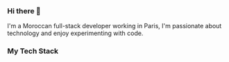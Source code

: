 ### Hi there 👋

I'm a Moroccan full-stack developer working in Paris, I'm passionate about technology and enjoy experimenting with code.

### My Tech Stack

